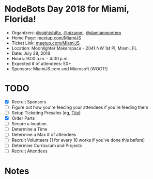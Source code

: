 
# NodeBots Day 2018 for Miami, Florida!

 - Organizers: [@nightshiftc](https://twitter.com/nightshiftc), [@nizaroni](https://twitter.com/nizaroni), [@damianmontero](https://twitter.com/damianmontero)
 - Home Page: [meetup.com/MiamiJS](https://www.meetup.com/MiamiJS/)
 - Ticket Link: [meetup.com/MiamiJS](https://www.meetup.com/MiamiJS/)
 - Location: Moonlighter Makerspace - 2041 NW 1st Pl, Miami, FL
 - Date: July 28, 2018
 - Hours: 9:00 a.m. - 4:00 p.m.
 - Expected # of attendees: 50+
 - Sponsors: MiamiJS.com and Microsoft (WOOT!)

# TODO

 - [x] Recruit Sponsors
 - [ ] Figure out how you're feeding your attendees if you're feeding them
 - [ ] Setup Ticketing Presales (eg, [Tito](https://ti.to/))
 - [X] Order Parts
 - [ ] Secure a location
 - [ ] Determine a Time
 - [ ] Determine a Max # of attendees
 - [ ] Recruit Volunteers (1 for every 10 works if you've done this before)
 - [ ] Determine Curriculum and Projects
 - [ ] Recruit Attendees

# Notes
